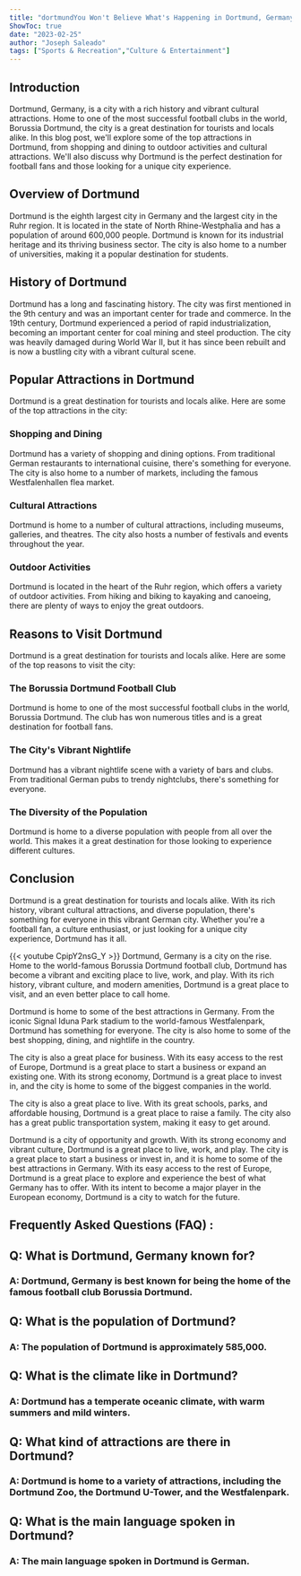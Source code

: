 ```yaml
---
title: "dortmundYou Won't Believe What's Happening in Dortmund, Germany - Home of Borussia Dortmund!"
ShowToc: true 
date: "2023-02-25"
author: "Joseph Saleado" 
tags: ["Sports & Recreation","Culture & Entertainment"]
---
```

## Introduction

Dortmund, Germany, is a city with a rich history and vibrant cultural attractions. Home to one of the most successful football clubs in the world, Borussia Dortmund, the city is a great destination for tourists and locals alike. In this blog post, we'll explore some of the top attractions in Dortmund, from shopping and dining to outdoor activities and cultural attractions. We'll also discuss why Dortmund is the perfect destination for football fans and those looking for a unique city experience.

## Overview of Dortmund

Dortmund is the eighth largest city in Germany and the largest city in the Ruhr region. It is located in the state of North Rhine-Westphalia and has a population of around 600,000 people. Dortmund is known for its industrial heritage and its thriving business sector. The city is also home to a number of universities, making it a popular destination for students.

## History of Dortmund

Dortmund has a long and fascinating history. The city was first mentioned in the 9th century and was an important center for trade and commerce. In the 19th century, Dortmund experienced a period of rapid industrialization, becoming an important center for coal mining and steel production. The city was heavily damaged during World War II, but it has since been rebuilt and is now a bustling city with a vibrant cultural scene.

## Popular Attractions in Dortmund

Dortmund is a great destination for tourists and locals alike. Here are some of the top attractions in the city:

### Shopping and Dining

Dortmund has a variety of shopping and dining options. From traditional German restaurants to international cuisine, there's something for everyone. The city is also home to a number of markets, including the famous Westfalenhallen flea market.

### Cultural Attractions

Dortmund is home to a number of cultural attractions, including museums, galleries, and theatres. The city also hosts a number of festivals and events throughout the year.

### Outdoor Activities

Dortmund is located in the heart of the Ruhr region, which offers a variety of outdoor activities. From hiking and biking to kayaking and canoeing, there are plenty of ways to enjoy the great outdoors.

## Reasons to Visit Dortmund

Dortmund is a great destination for tourists and locals alike. Here are some of the top reasons to visit the city:

### The Borussia Dortmund Football Club

Dortmund is home to one of the most successful football clubs in the world, Borussia Dortmund. The club has won numerous titles and is a great destination for football fans.

### The City's Vibrant Nightlife

Dortmund has a vibrant nightlife scene with a variety of bars and clubs. From traditional German pubs to trendy nightclubs, there's something for everyone.

### The Diversity of the Population

Dortmund is home to a diverse population with people from all over the world. This makes it a great destination for those looking to experience different cultures.

## Conclusion

Dortmund is a great destination for tourists and locals alike. With its rich history, vibrant cultural attractions, and diverse population, there's something for everyone in this vibrant German city. Whether you're a football fan, a culture enthusiast, or just looking for a unique city experience, Dortmund has it all.

{{< youtube CpipY2nsG_Y >}} 
Dortmund, Germany is a city on the rise. Home to the world-famous Borussia Dortmund football club, Dortmund has become a vibrant and exciting place to live, work, and play. With its rich history, vibrant culture, and modern amenities, Dortmund is a great place to visit, and an even better place to call home.

Dortmund is home to some of the best attractions in Germany. From the iconic Signal Iduna Park stadium to the world-famous Westfalenpark, Dortmund has something for everyone. The city is also home to some of the best shopping, dining, and nightlife in the country.

The city is also a great place for business. With its easy access to the rest of Europe, Dortmund is a great place to start a business or expand an existing one. With its strong economy, Dortmund is a great place to invest in, and the city is home to some of the biggest companies in the world.

The city is also a great place to live. With its great schools, parks, and affordable housing, Dortmund is a great place to raise a family. The city also has a great public transportation system, making it easy to get around.

Dortmund is a city of opportunity and growth. With its strong economy and vibrant culture, Dortmund is a great place to live, work, and play. The city is a great place to start a business or invest in, and it is home to some of the best attractions in Germany. With its easy access to the rest of Europe, Dortmund is a great place to explore and experience the best of what Germany has to offer. With its intent to become a major player in the European economy, Dortmund is a city to watch for the future.

## Frequently Asked Questions (FAQ) :
<h2>Q: What is Dortmund, Germany known for?</h2>

<h3>A: Dortmund, Germany is best known for being the home of the famous football club Borussia Dortmund.</h3>

<h2>Q: What is the population of Dortmund?</h2>

<h3>A: The population of Dortmund is approximately 585,000.</h3>

<h2>Q: What is the climate like in Dortmund?</h2>

<h3>A: Dortmund has a temperate oceanic climate, with warm summers and mild winters.</h3>

<h2>Q: What kind of attractions are there in Dortmund?</h2>

<h3>A: Dortmund is home to a variety of attractions, including the Dortmund Zoo, the Dortmund U-Tower, and the Westfalenpark.</h3>

<h2>Q: What is the main language spoken in Dortmund?</h2>

<h3>A: The main language spoken in Dortmund is German.</h3>


